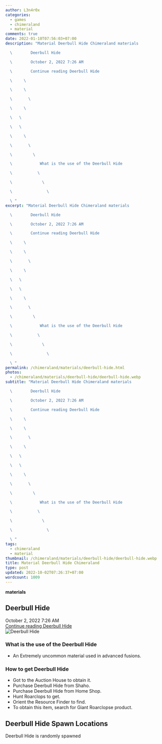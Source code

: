 ```yaml
---
author: L3n4r0x
categories:
  - games
  - chimeraland
  - material
comments: true
date: 2022-01-10T07:56:03+07:00
description: "Material Deerbull Hide Chimeraland materials

  \        Deerbull Hide

  \        October 2, 2022 7:26 AM

  \        Continue reading Deerbull Hide

  \     \ 

  \     \ 

  \       \ 

  \     \ 

  \   \ 

  \   \ 

  \     \ 

  \       \ 

  \         \ 

  \            What is the use of the Deerbull Hide

  \           \ 

  \             \ 

  \               \ 

  \ "
excerpt: "Material Deerbull Hide Chimeraland materials

  \        Deerbull Hide

  \        October 2, 2022 7:26 AM

  \        Continue reading Deerbull Hide

  \     \ 

  \     \ 

  \       \ 

  \     \ 

  \   \ 

  \   \ 

  \     \ 

  \       \ 

  \         \ 

  \            What is the use of the Deerbull Hide

  \           \ 

  \             \ 

  \               \ 

  \ "
permalink: /chimeraland/materials/deerbull-hide.html
photos:
  - /chimeraland/materials/deerbull-hide/deerbull-hide.webp
subtitle: "Material Deerbull Hide Chimeraland materials

  \        Deerbull Hide

  \        October 2, 2022 7:26 AM

  \        Continue reading Deerbull Hide

  \     \ 

  \     \ 

  \       \ 

  \     \ 

  \   \ 

  \   \ 

  \     \ 

  \       \ 

  \         \ 

  \            What is the use of the Deerbull Hide

  \           \ 

  \             \ 

  \               \ 

  \ "
tags:
  - chimeraland
  - material
thumbnail: /chimeraland/materials/deerbull-hide/deerbull-hide.webp
title: Material Deerbull Hide Chimeraland
type: post
updated: 2022-10-02T07:26:37+07:00
wordcount: 1009
---
```


<link
  rel="stylesheet"
  href="https://rawcdn.githack.com/dimaslanjaka/Web-Manajemen/870a349/css/bootstrap-5-3-0-alpha3-wrapper.css"
/>
<section id="bootstrap-wrapper">
  <div data-bs-theme="dark">
    <div
      class="row g-0 border rounded overflow-hidden flex-md-row mb-4 shadow-sm position-relative bg-dark text-light"
    >
      <div class="col p-4 d-flex flex-column position-static">
        <strong class="d-inline-block mb-2 text-success">materials</strong>
        <h2 class="mb-0">Deerbull Hide</h2>
        <div class="mb-1 text-muted">October 2, 2022 7:26 AM</div>
        <a
          href="/chimeraland/materials/deerbull-hide.html"
          class="stretched-link d-none text-primary"
          >Continue reading Deerbull Hide</a
        >
      </div>
      <div class="col-auto d-none d-md-block d-lg-block">
        <img
          src="https://www.webmanajemen.com/chimeraland/materials/deerbull-hide/deerbull-hide.webp"
          alt="Deerbull Hide"
        />
      </div>
    </div>
    <div class="row">
      <div class="col-lg-6 col-12 mb-2">
        <div class="card">
          <div class="card-body">
            <h3 class="card-title">What is the use of the Deerbull Hide</h3>
            <div class="card-text">
              <ul>
                <li>
                  An Extremely uncommon material used in advanced fusions.
                </li>
              </ul>
            </div>
          </div>
        </div>
      </div>
      <div class="col-lg-6 col-12 mb-2">
        <div class="card">
          <div class="card-body">
            <h3 class="card-title">How to get Deerbull Hide</h3>
            <div class="card-text">
              <ul>
                <li>Got to the Auction House to obtain it.</li>
                <li>Purchase Deerbull Hide from Shaho.</li>
                <li>Purchase Deerbull Hide from Home Shop.</li>
                <li>Hunt Roarclops to get.</li>
                <li>Orient the Resource Finder to find.</li>
                <li>
                  To obtain this item, search for Giant Roarclopse product.
                </li>
              </ul>
            </div>
          </div>
        </div>
      </div>
      <div class="col-12 mb-2">
        <h2>Deerbull Hide Spawn Locations</h2>
        <p>Deerbull Hide is randomly spawned</p>
      </div>
    </div>
  </div>
</section>